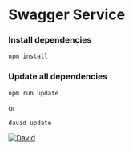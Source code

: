 # Swagger Service

### Install dependencies
```
npm install
```

### Update all dependencies
```
npm run update
```
or
```
david update
```

[![David](https://david-dm.org/slate-studio/swagger-service.svg)](https://david-dm.org/slate-studio/swagger-service)

